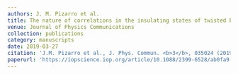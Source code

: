 ```yaml
---
authors: J. M. Pizarro et al.
title: The nature of correlations in the insulating states of twisted bilayer graphene
venue: Journal of Physics Communications
collection: publications
category: manuscripts
date: 2019-03-27
citation: 'J.M. Pizarro et al., J. Phys. Commun. <b>3</b>, 035024 (2019)'
paperurl: 'https://iopscience.iop.org/article/10.1088/2399-6528/ab0fa9'
---
```

